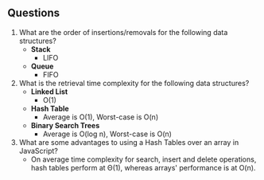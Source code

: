 ## Questions
1. What are the order of insertions/removals for the following data structures?
   - **Stack**
     - LIFO
   - **Queue**
     - FIFO
2. What is the retrieval time complexity for the following data structures?
   - **Linked List**
     - O(1)
   - **Hash Table**
     - Average is O(1), Worst-case is O(n)
   - **Binary Search Trees**
     - Average is O(log n), Worst-case is O(n)
2. What are some advantages to using a Hash Tables over an array in JavaScript?
   - On average time complexity for search, insert and delete operations, hash tables perform at Θ(1), whereas arrays' performance is at O(n).